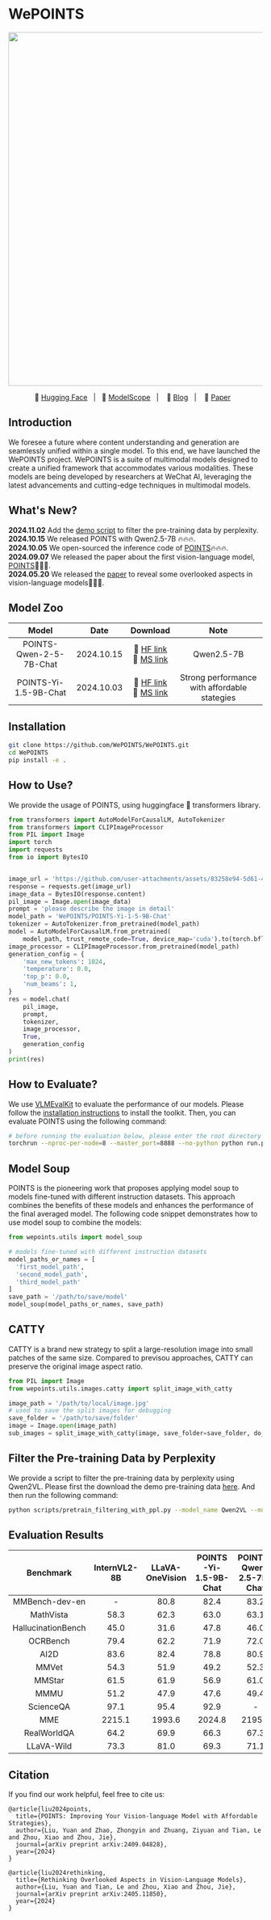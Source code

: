 # WePOINTS

<p align="center">
    <img src="https://github.com/user-attachments/assets/4d5424e0-af7e-4a5e-8c77-6743e21f79db" width="700"/>
<p>
<p align="center">
        🤗 <a href="https://huggingface.co/WePOINTS/POINTS-Yi-1-5-9B-Chat">Hugging Face</a>&nbsp&nbsp | &nbsp&nbsp🤖 <a href="">ModelScope</a>&nbsp&nbsp | &nbsp&nbsp 📑 <a href="">Blog</a> &nbsp&nbsp| &nbsp&nbsp 📑 <a href="https://arxiv.org/abs/2409.04828">Paper</a> &nbsp&nbsp  </a>
</p>

## Introduction

We foresee a future where content understanding and generation are seamlessly unified within a single model. To this end, we have launched the WePOINTS project. WePOINTS is a suite of multimodal models designed to create a unified framework that accommodates various modalities. These models are being developed by researchers at WeChat AI, leveraging the latest advancements and cutting-edge techniques in multimodal models.

## What's New?

**2024.11.02** Add the [demo script](scripts/pretrain_filtering_with_ppl.py) to filter the pre-training data by perplexity.
**2024.10.15** We released POINTS with Qwen2.5-7B 🔥🔥🔥.
<br>
**2024.10.05** We open-sourced the inference code of [POINTS](https://huggingface.co/WePOINTS/POINTS-Yi-1-5-9B-Chat)🔥🔥🔥.
<br>
**2024.09.07** We released the paper about the first vision-language model, [POINTS](https://arxiv.org/abs/2409.04828)🚀🚀🚀.
<br>
**2024.05.20** We released the [paper](https://arxiv.org/abs/2405.11850) to reveal some overlooked aspects in vision-language models🚀🚀🚀.

## Model Zoo

|          Model          |    Date    |                                         Download                                          |                     Note                     |
| :---------------------: | :--------: | :---------------------------------------------------------------------------------------: | :------------------------------------------: |
| POINTS-Qwen-2-5-7B-Chat | 2024.10.15 | 🤗 [HF link](https://huggingface.co/WePOINTS/POINTS-Qwen-2-5-7B-Chat)<br>🤖 [MS link](<>) |                  Qwen2.5-7B                  |
|  POINTS-Yi-1.5-9B-Chat  | 2024.10.03 |  🤗 [HF link](https://huggingface.co/WePOINTS/POINTS-Yi-1-5-9B-Chat)<br>🤖 [MS link](<>)  | Strong performance with affordable stategies |

## Installation

```sh
git clone https://github.com/WePOINTS/WePOINTS.git
cd WePOINTS
pip install -e .
```

## How to Use?

We provide the usage of POINTS, using huggingface 🤗 transformers library.
<br>

```python
from transformers import AutoModelForCausalLM, AutoTokenizer
from transformers import CLIPImageProcessor
from PIL import Image
import torch
import requests
from io import BytesIO


image_url = 'https://github.com/user-attachments/assets/83258e94-5d61-48ef-a87f-80dd9d895524'
response = requests.get(image_url)
image_data = BytesIO(response.content)
pil_image = Image.open(image_data)
prompt = 'please describe the image in detail'
model_path = 'WePOINTS/POINTS-Yi-1-5-9B-Chat'
tokenizer = AutoTokenizer.from_pretrained(model_path)
model = AutoModelForCausalLM.from_pretrained(
    model_path, trust_remote_code=True, device_map='cuda').to(torch.bfloat16)
image_processor = CLIPImageProcessor.from_pretrained(model_path)
generation_config = {
    'max_new_tokens': 1024,
    'temperature': 0.0,
    'top_p': 0.0,
    'num_beams': 1,
}
res = model.chat(
    pil_image,
    prompt,
    tokenizer,
    image_processor,
    True,
    generation_config
)
print(res)
```

## How to Evaluate?

We use [VLMEvalKit](https://github.com/open-compass/VLMEvalKit) to evaluate the performance of our models. Please follow the [installation instructions](https://github.com/open-compass/VLMEvalKit/blob/main/docs/en/get_started/Quickstart.md) to install the toolkit. Then, you can evaluate POINTS using the following command:

```sh
# before running the evaluation below, please enter the root directory of VLMEvalKit
torchrun --nproc-per-node=8 --master_port=8888 --no-python python run.py --data MMMU_DEV_VAL MMBench_DEV_EN MMBench_TEST_EN_V11 MMBench_TEST_CN_V11 HallusionBench OCRBench AI2D_TEST MMStar MMVet MathVista_MINI MME RealWorldQA LLaVABench POPE  --model POINTS-Yi-1.5-9B-Chat --verbose --work-dir ./
```

## Model Soup

POINTS is the pioneering work that proposes applying model soup to models fine-tuned with different instruction datasets. This approach combines the benefits of these models and enhances the performance of the final averaged model. The following code snippet demonstrates how to use model soup to combine the models:

```python
from wepoints.utils import model_soup

# models fine-tuned with different instruction datasets
model_paths_or_names = [
  'first_model_path',
  'second_model_path',
  'third_model_path'
]
save_path = '/path/to/save/model'
model_soup(model_paths_or_names, save_path)
```

## CATTY

CATTY is a brand new strategy to split a large-resolution image into small patches of the same size. Compared to previsou approaches, CATTY can preserve the original image aspect ratio.

```python
from PIL import Image
from wepoints.utils.images.catty import split_image_with_catty

image_path = '/path/to/local/image.jpg'
# used to save the split images for debugging
save_folder = '/path/to/save/folder'
image = Image.open(image_path)
sub_images = split_image_with_catty(image, save_folder=save_folder, do_resize=True)
```

## Filter the Pre-training Data by Perplexity

We provide a script to filter the pre-training data by perplexity using Qwen2VL. Please first the download the demo pre-training data [here](https://huggingface.co/datasets/WePOINTS/POINTS-PT-PPL-DEMO). And then run the following command:

```sh
python scripts/pretrain_filtering_with_ppl.py --model_name Qwen2VL --model_path /path/to/model --original_file_path data.jsonl --filtered_file_path filtered_data.jsonl
```

## Evaluation Results

|     Benchmark      | InternVL2-8B | LLaVA-OneVision | POINTS-Yi-1.5-9B-Chat | POINTS-Qwen-2.5-7B-Chat |
| :----------------: | :----------: | :-------------: | :-------------------: | :---------------------: |
|   MMBench-dev-en   |      -       |      80.8       |         82.4          |          83.2           |
|     MathVista      |     58.3     |      62.3       |         63.0          |          63.1           |
| HallucinationBench |     45.0     |      31.6       |         47.8          |          46.0           |
|      OCRBench      |     79.4     |      62.2       |         71.9          |          72.0           |
|        AI2D        |     83.6     |      82.4       |         78.8          |          80.9           |
|       MMVet        |     54.3     |      51.9       |         49.2          |          52.3           |
|       MMStar       |     61.5     |      61.9       |         56.9          |          61.0           |
|        MMMU        |     51.2     |      47.9       |         47.6          |          49.4           |
|     ScienceQA      |     97.1     |      95.4       |         92.9          |            -            |
|        MME         |    2215.1    |     1993.6      |        2024.8         |         2195.2          |
|    RealWorldQA     |     64.2     |      69.9       |         66.3          |          67.3           |
|     LLaVA-Wild     |     73.3     |      81.0       |         69.3          |          71.1           |

## Citation

If you find our work helpful, feel free to cite us:

```
@article{liu2024points,
  title={POINTS: Improving Your Vision-language Model with Affordable Strategies},
  author={Liu, Yuan and Zhao, Zhongyin and Zhuang, Ziyuan and Tian, Le and Zhou, Xiao and Zhou, Jie},
  journal={arXiv preprint arXiv:2409.04828},
  year={2024}
}

@article{liu2024rethinking,
  title={Rethinking Overlooked Aspects in Vision-Language Models},
  author={Liu, Yuan and Tian, Le and Zhou, Xiao and Zhou, Jie},
  journal={arXiv preprint arXiv:2405.11850},
  year={2024}
}
```
